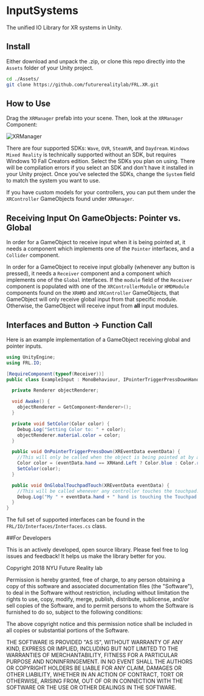 # InputSystems
The unified IO Library for XR systems in Unity.

## Install
Either download and unpack the .zip, or clone this repo directly into the `Assets` folder of your Unity project.
```bash
cd ./Assets/
git clone https://github.com/futurerealitylab/FRL.XR.git
```

## How to Use
Drag the `XRManager` prefab into your scene. Then, look at the `XRManager` Component:

![XRManager](https://github.com/futurerealitylab/FRL.XR/blob/master/Documentation/XRManager.PNG)

There are four supported SDKs: `Wave`, `OVR`, `SteamVR`, and `Daydream`. `Windows Mixed Reality` is technically supported without an SDK, but requires Windows 10 Fall Creators edition. Select the SDKs you plan on using. There will be compilation errors if you select an SDK and don't have it installed in your Unity project. Once you've selected the SDKs, change the `System` field to match the system you want to use.

If you have custom models for your controllers, you can put them under the `XRController` GameObjects found under `XRManager`.

## Receiving Input On GameObjects: Pointer vs. Global

In order for a GameObject to receive input when it is being pointed at, it needs a component which implements one of the `Pointer` interfaces, and a `Collider` component. 

In order for a GameObject to receive input globally (whenever any button is pressed), it needs a `Receiver` component and a component which implements one of the `Global` interfaces. If the `module` field of the `Receiver` component is populated with one of the `XRControllerModule` or `HMDModule` components found on the `XRHMD` and `XRController` GameObjects, that GameObject will only receive global input from that specific module. Otherwise, the GameObject will receive input from __all__ input modules.

## Interfaces and Button -> Function Call

Here is an example implementation of a GameObject receiving global and pointer inputs.

```csharp
using UnityEngine;
using FRL.IO;

[RequireComponent(typeof(Receiver))]
public class ExampleInput : MonoBehaviour, IPointerTriggerPressDownHandler, IGlobalTouchpadTouchHandler {

  private Renderer objectRenderer;

  void Awake() {
    objectRenderer = GetComponent<Renderer>();
  }

  private void SetColor(Color color) {
    Debug.Log("Setting Color to: " + color);
    objectRenderer.material.color = color;
  }

  public void OnPointerTriggerPressDown(XREventData eventData) {
    //This will only be called when the object is being pointed at by a controller.
    Color color = (eventData.hand == XRHand.Left ? Color.blue : Color.red);
    SetColor(color);
  }

  public void OnGlobalTouchpadTouch(XREventData eventData) {
    //This will be called whenever any controller touches the touchpad.
    Debug.Log("My " + eventData.hand + " hand is touching the Touchpad!");
  }
}
```

The full set of supported interfaces can be found in the `FRL/IO/Interfaces/Interfaces.cs` class.

##For Developers

This is an actively developed, open source library. Please feel free to log issues and feedback! It helps us make the library better for you.


Copyright 2018 NYU Future Reality lab

Permission is hereby granted, free of charge, to any person obtaining a copy of this software and associated documentation files (the "Software"), to deal in the Software without restriction, including without limitation the rights to use, copy, modify, merge, publish, distribute, sublicense, and/or sell copies of the Software, and to permit persons to whom the Software is furnished to do so, subject to the following conditions:

The above copyright notice and this permission notice shall be included in all copies or substantial portions of the Software.

THE SOFTWARE IS PROVIDED "AS IS", WITHOUT WARRANTY OF ANY KIND, EXPRESS OR IMPLIED, INCLUDING BUT NOT LIMITED TO THE WARRANTIES OF MERCHANTABILITY, FITNESS FOR A PARTICULAR PURPOSE AND NONINFRINGEMENT. IN NO EVENT SHALL THE AUTHORS OR COPYRIGHT HOLDERS BE LIABLE FOR ANY CLAIM, DAMAGES OR OTHER LIABILITY, WHETHER IN AN ACTION OF CONTRACT, TORT OR OTHERWISE, ARISING FROM, OUT OF OR IN CONNECTION WITH THE SOFTWARE OR THE USE OR OTHER DEALINGS IN THE SOFTWARE.
